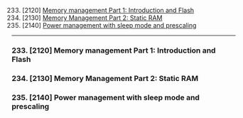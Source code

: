 233. [2120] [Memory management Part 1: Introduction and Flash](#233)
234. [2130] [Memory Management Part 2: Static RAM](#234)
235. [2140] [Power management with sleep mode and prescaling](#235)

---

### 233. [2120] Memory management Part 1: Introduction and Flash<a id="233"></a>

### 234. [2130] Memory Management Part 2: Static RAM<a id="234"></a>

### 235. [2140] Power management with sleep mode and prescaling<a id="235"></a>
